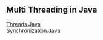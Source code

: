 ## Multi Threading in Java

[Threads.Java](https://github.com/atharvanaphade/MultiThreadingInJava/blob/master/src/Main/SynchronizationInJava.java) <br>
[Synchronization.Java](https://github.com/atharvanaphade/MultiThreadingInJava/blob/master/src/Main/SynchronizationInJava.java)